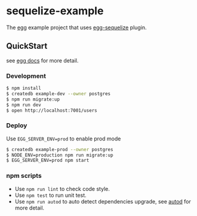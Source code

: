 # sequelize-example

The [egg] example project that uses [egg-sequelize] plugin.

## QuickStart

<!-- add docs here for user -->

see [egg docs][egg] for more detail.

### Development
```bash
$ npm install
$ createdb example-dev --owner postgres
$ npm run migrate:up
$ npm run dev
$ open http://localhost:7001/users
```

### Deploy

Use `EGG_SERVER_ENV=prod` to enable prod mode

```bash
$ createdb example-prod --owner postgres
$ NODE_ENV=production npm run migrate:up
$ EGG_SERVER_ENV=prod npm start
```

### npm scripts

- Use `npm run lint` to check code style.
- Use `npm test` to run unit test.
- Use `npm run autod` to auto detect dependencies upgrade, see [autod](https://www.npmjs.com/package/autod) for more detail.


[egg]: https://eggjs.org
[egg-sequelize]: https://github.com/eggjs/egg-sequelize